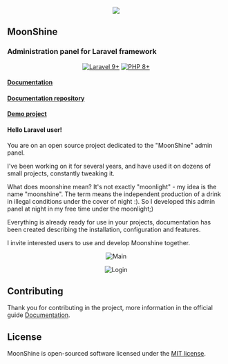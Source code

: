 <p align="center">
<a href="https://moonshine.cutcode.dev" target="_blank">
<img src="https://moonshine.cutcode.dev/moon-promo-dark.svg?v=1.50.0">
</a>
</p>

## MoonShine
### Administration panel for Laravel framework

<p align="center">
    <a href="https://laravel.com"><img alt="Laravel 9+" src="https://img.shields.io/badge/Laravel-9+-FF2D20?style=for-the-badge&logo=laravel"></a>
    <a href="https://laravel.com"><img alt="PHP 8+" src="https://img.shields.io/badge/PHP-8+-777BB4?style=for-the-badge&logo=php"></a>
</p>

#### [Documentation](https://moonshine.cutcode.dev)
#### [Documentation repository](https://github.com/lee-to/moonshine-doc)
#### [Demo project](https://github.com/CutCodeRu/moonshine-demo-project)

#### Hello Laravel user!

You are on an open source project dedicated to the "MoonShine" admin panel.

I've been working on it for several years, and have used it on dozens of small projects, constantly tweaking it.

What does moonshine mean? It's not exactly "moonlight" - my idea is the name "moonshine".
The term means the independent production of a drink in illegal conditions under the cover of night :).
So I developed this admin panel at night in my free time under the moonlight;)

Everything is already ready for use in your projects, documentation has been created describing the installation, configuration and features.

I invite interested users to use and develop Moonshine together.

<p align="center">
<img src="https://moonshine.cutcode.dev/screenshots/main.png?v=1.50.0" alt="Main">
</p>

<p align="center">
<img src="https://moonshine.cutcode.dev/screenshots/login.png?v=1.50.0" alt="Login">
</p>

## Contributing

Thank you for contributing in the project, more information in the official guide [Documentation](https://moonshine.cutcode.dev/contribution).

## License

MoonShine is open-sourced software licensed under the [MIT license](LICENSE.md).


